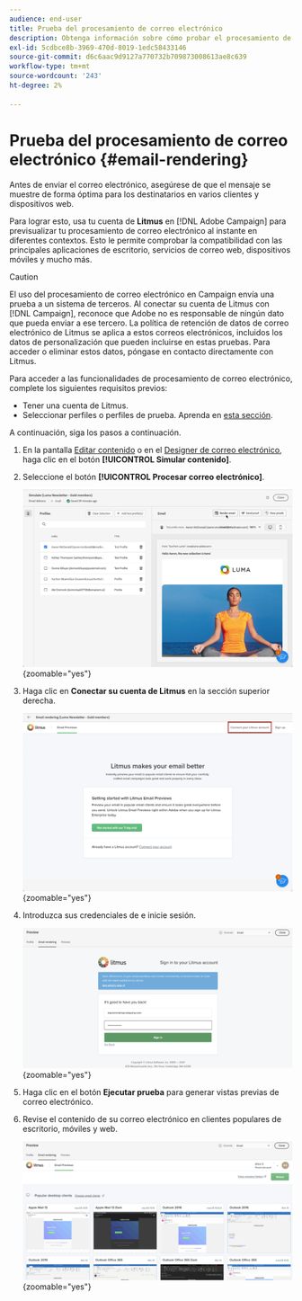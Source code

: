```yaml
---
audience: end-user
title: Prueba del procesamiento de correo electrónico
description: Obtenga información sobre cómo probar el procesamiento de correo electrónico en la interfaz de usuario web de Campaign
exl-id: 5cdbce8b-3969-470d-8019-1edc58433146
source-git-commit: d6c6aac9d9127a770732b709873008613ae8c639
workflow-type: tm+mt
source-wordcount: '243'
ht-degree: 2%

---
```


# Prueba del procesamiento de correo electrónico {#email-rendering}

Antes de enviar el correo electrónico, asegúrese de que el mensaje se muestre de forma óptima para los destinatarios en varios clientes y dispositivos web.

Para lograr esto, usa tu cuenta de **Litmus** en [!DNL Adobe Campaign] para previsualizar tu procesamiento de correo electrónico al instante en diferentes contextos. Esto le permite comprobar la compatibilidad con las principales aplicaciones de escritorio, servicios de correo web, dispositivos móviles y mucho más.

>[!CAUTION]
>
>El uso del procesamiento de correo electrónico en Campaign envía una prueba a un sistema de terceros. Al conectar su cuenta de Litmus con [!DNL Campaign], reconoce que Adobe no es responsable de ningún dato que pueda enviar a ese tercero. La política de retención de datos de correo electrónico de Litmus se aplica a estos correos electrónicos, incluidos los datos de personalización que pueden incluirse en estas pruebas. Para acceder o eliminar estos datos, póngase en contacto directamente con Litmus.

Para acceder a las funcionalidades de procesamiento de correo electrónico, complete los siguientes requisitos previos:

* Tener una cuenta de Litmus.
* Seleccionar perfiles o perfiles de prueba. Aprenda en [esta sección](preview-content.md).

A continuación, siga los pasos a continuación.

1. En la pantalla [Editar contenido](../email/edit-content.md) o en el [Designer de correo electrónico](../email/get-started-email-designer.md), haga clic en el botón **[!UICONTROL Simular contenido]**.

1. Seleccione el botón **[!UICONTROL Procesar correo electrónico]**.

   ![Botón Simular contenido en el editor de correo electrónico](assets/simulate-rendering-button.png){zoomable="yes"}

1. Haga clic en **Conectar su cuenta de Litmus** en la sección superior derecha.

   ![Opción de conexión a cuenta Litmus en la interfaz de procesamiento de correo electrónico](assets/simulate-rendering-litmus.png){zoomable="yes"}

1. Introduzca sus credenciales de e inicie sesión.

   ![Pantalla de inicio de sesión de cuenta Litmus](assets/simulate-rendering-credentials.png){zoomable="yes"}

1. Haga clic en el botón **Ejecutar prueba** para generar vistas previas de correo electrónico.

1. Revise el contenido de su correo electrónico en clientes populares de escritorio, móviles y web.

   ![Vistas previas de procesamiento de correo electrónico en diferentes clientes](assets/simulate-rendering-previews.png){zoomable="yes"}

<!--
TO CHECK IF user is directed to Litmus or if the email rendering is shown directly in the Campaign UI.

CONTENT ABOVE COPIED FROM AJO

If not redirecting to Litmus:

To test the email rendering, follow these steps:

1. Access the email content creation screen, then click **[!UICONTROL Simulate content]**.

1. Click the **[!UICONTROL Render email]** button.

    The left pane provides various desktop, mobile, and web-based email clients. Select the desired email client to display a preview of your email in the right pane. 

    ![Preview pane showing email rendering across selected clients](assets/render-context.png){zoomable="yes"}

    >[!NOTE]
    >
    >The email clients list provides a sample of the major mail clients. Additional email clients are available from the filter button next to the top search bar.

 -->